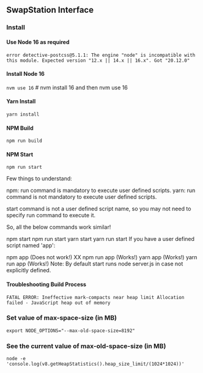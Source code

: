 ## SwapStation Interface

### Install
#### Use Node 16 as required
``` error detective-postcss@5.1.1: The engine "node" is incompatible with this module. Expected version "12.x || 14.x || 16.x". Got "20.12.0" ```

#### Install Node 16
``` nvm use 16 ``` # nvm install 16 and then nvm use 16

#### Yarn Install
``` yarn install ```

#### NPM Build
``` npm run build ```

#### NPM Start
``` npm run start ```

Few things to understand:

npm: run command is mandatory to execute user defined scripts.
yarn: run command is not mandatory to execute user defined scripts.

start command is not a user defined script name, so you may not need to specify run command to execute it.

So, all the below commands work similar!

npm start
npm run start
yarn start
yarn run start
If you have a user defined script named 'app':

npm app (Does not work!) XX
npm run app (Works!)
yarn app (Works!)
yarn run app (Works!)
Note: By default start runs node server.js in case not explicitly defined.

#### Troubleshooting Build Process
``` FATAL ERROR: Ineffective mark-compacts near heap limit Allocation failed - JavaScript heap out of memory ```

### Set value of max-space-size (in MB)
``` export NODE_OPTIONS="--max-old-space-size=8192" ```
### See the current value of max-old-space-size (in MB)
``` node -e 'console.log(v8.getHeapStatistics().heap_size_limit/(1024*1024))' ```